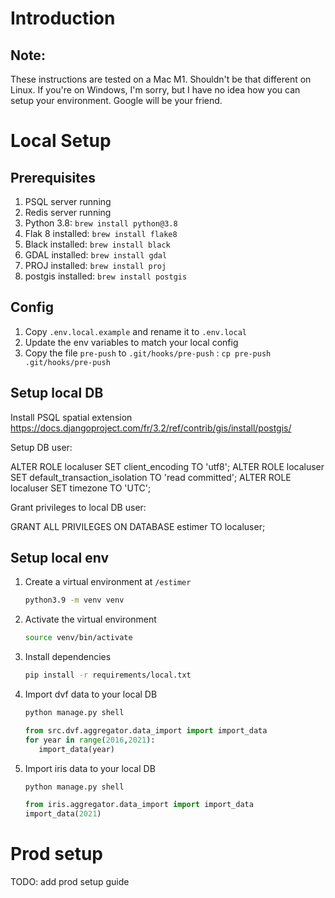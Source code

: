 # Introduction


## Note:
These instructions are tested on a Mac M1. Shouldn't be that different on Linux. If you're on Windows, I'm sorry, but I have no idea how you can setup your environment. Google will be your friend.

# Local Setup
## Prerequisites
1. PSQL server running
2. Redis server running
3. Python 3.8: `brew install python@3.8`
4. Flak 8 installed: `brew install flake8`
5. Black installed: `brew install black`
6. GDAL installed: `brew install gdal`
6. PROJ installed: `brew install proj`
6. postgis installed: `brew install postgis`

## Config
1. Copy `.env.local.example` and rename it to `.env.local`
2. Update the env variables to match your local config
3. Copy the file `pre-push` to `.git/hooks/pre-push` : `cp pre-push .git/hooks/pre-push`

## Setup local DB
Install PSQL spatial extension
https://docs.djangoproject.com/fr/3.2/ref/contrib/gis/install/postgis/

Setup DB user:

ALTER ROLE localuser SET client_encoding TO 'utf8';
ALTER ROLE localuser SET default_transaction_isolation TO 'read committed';
ALTER ROLE localuser SET timezone TO 'UTC';

Grant privileges to local DB user:

GRANT ALL PRIVILEGES ON DATABASE estimer TO localuser;

## Setup local env
1. Create a virtual environment
at `/estimer`
   ```bash
   python3.9 -m venv venv
   ```
2. Activate the virtual environment
   ```bash
   source venv/bin/activate
   ```
3. Install dependencies
    ```bash
   pip install -r requirements/local.txt
   ```
4. Import dvf data to your local DB
   ```bash
   python manage.py shell
   ```
   ```python
   from src.dvf.aggregator.data_import import import_data
   for year in range(2016,2021):
      import_data(year)
   ```
4. Import iris data to your local DB
   ```bash
   python manage.py shell
   ```
   ```python
   from iris.aggregator.data_import import import_data
   import_data(2021)
   ```


# Prod setup
TODO: add prod setup guide
